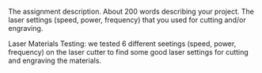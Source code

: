 



The assignment description.
About 200 words describing your project.
The laser settings (speed, power, frequency) that you used for cutting and/or engraving.

Laser Materials Testing:
we tested 6 different seetings (speed, power, frequency) on the laser cutter to find some good laser settings for cutting and engraving the materials.
